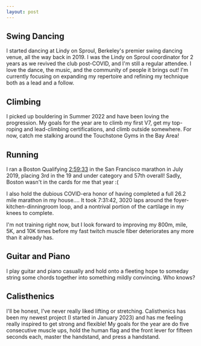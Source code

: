 ```yaml
---
layout: post
---
```


## Swing Dancing

I started dancing at Lindy on Sproul, Berkeley's premier swing dancing venue, all the way back in 2019.  I was the Lindy on Sproul coordinator for 2 years as we revived the club post-COVID, and I'm still a regular attendee.  I love the dance, the music, and the community of people it brings out!  I'm currently focusing on expanding my repertoire and refining my technique both as a lead and a follow.  

## Climbing

I picked up bouldering in Summer 2022 and have been loving the progression. My goals for the year are to climb my first V7, get my top-roping and lead-climbing certifications, and climb outside somewhere.  For now, catch me stalking around the Touchstone Gyms in the Bay Area!

## Running

I ran a Boston Qualifying [2:59:33](https://www.athlinks.com/event/1403/results/Event/872627/Course/1654891/Bib/1289) in the San Francisco marathon in July 2019, placing 3rd in the 19 and under category and 57th overall! Sadly, Boston wasn't in the cards for me that year :(

I also hold the dubious COVID-era honor of having completed a full 26.2 mile marathon in my house.... It took 7:31:42, 3020 laps around the foyer-kitchen-dinningroom loop, and a nontrival portion of the cartilage in my knees to complete.

I'm not training right now, but I look forward to improving my 800m, mile, 5K, and 10K times before my fast twitch muscle fiber deteriorates any more than it already has.  

## Guitar and Piano

I play guitar and piano casually and hold onto a fleeting hope to someday string some chords together into something mildly convincing.  Who knows?

## Calisthenics

I'll be honest, I've never really liked lifting or stretching.  Calisthenics has been my newest project (I started in January 2023) and has me feeling really inspired to get strong and flexible!  My goals for the year are do five consecutive muscle ups, hold the human flag and the front lever for fifteen seconds each, master the handstand, and press a handstand.
